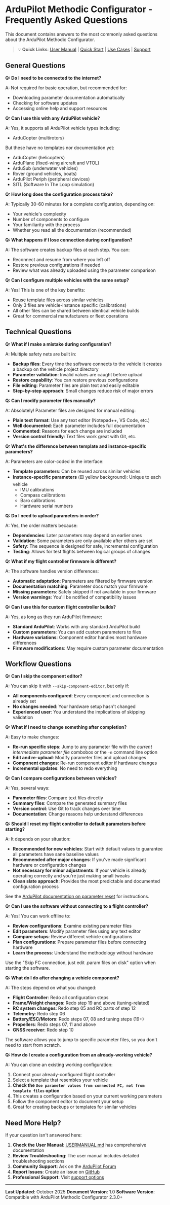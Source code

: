 # ArduPilot Methodic Configurator - Frequently Asked Questions

This document contains answers to the most commonly asked questions about the ArduPilot Methodic Configurator.

> 💡 **Quick Links**: [User Manual](USERMANUAL.md) | [Quick Start](README.md) | [Use Cases](USECASES.md) | [Support](SUPPORT.md)

## General Questions

**Q: Do I need to be connected to the internet?**

A: Not required for basic operation, but recommended for:

- Downloading parameter documentation automatically
- Checking for software updates
- Accessing online help and support resources

**Q: Can I use this with any ArduPilot vehicle?**

A: Yes, it supports all ArduPilot vehicle types including:

- ArduCopter (multirotors)

But these have no templates nor documentation yet:

- ArduCopter (helicopters)
- ArduPlane (fixed-wing aircraft and VTOL)
- ArduSub (underwater vehicles)
- Rover (ground vehicles, boats)
- ArduPilot Periph (peripheral devices)
- SITL (Software In The Loop simulation)

**Q: How long does the configuration process take?**

A: Typically 30-60 minutes for a complete configuration, depending on:

- Your vehicle's complexity
- Number of components to configure
- Your familiarity with the process
- Whether you read all the documentation (recommended)

**Q: What happens if I lose connection during configuration?**

A: The software creates backup files at each step. You can:

- Reconnect and resume from where you left off
- Restore previous configurations if needed
- Review what was already uploaded using the parameter comparison

**Q: Can I configure multiple vehicles with the same setup?**

A: Yes! This is one of the key benefits:

- Reuse template files across similar vehicles
- Only 3 files are vehicle-instance specific (calibrations)
- All other files can be shared between identical vehicle builds
- Great for commercial manufacturers or fleet operations

## Technical Questions

**Q: What if I make a mistake during configuration?**

A: Multiple safety nets are built in:

- **Backup files**: Every time the software connects to the vehicle it creates a backup on the vehicle project directory
- **Parameter validation**: Invalid values are caught before upload
- **Restore capability**: You can restore previous configurations
- **File editing**: Parameter files are plain text and easily editable
- **Step-by-step approach**: Small changes reduce risk of major errors

**Q: Can I modify parameter files manually?**

A: Absolutely! Parameter files are designed for manual editing:

- **Plain text format**: Use any text editor (Notepad++, VS Code, etc.)
- **Well documented**: Each parameter includes full documentation
- **Commented**: Reasons for each change are included
- **Version control friendly**: Text files work great with Git, etc.

**Q: What's the difference between template and instance-specific parameters?**

A: Parameters are color-coded in the interface:

- **Template parameters**: Can be reused across similar vehicles
- **Instance-specific parameters** (🟨 yellow background): Unique to each vehicle
  - IMU calibrations
  - Compass calibrations
  - Baro calibrations
  - Hardware serial numbers

**Q: Do I need to upload parameters in order?**

A: Yes, the order matters because:

- **Dependencies**: Later parameters may depend on earlier ones
- **Validation**: Some parameters are only available after others are set
- **Safety**: The sequence is designed for safe, incremental configuration
- **Testing**: Allows for test flights between logical groups of changes

**Q: What if my flight controller firmware is different?**

A: The software handles version differences:

- **Automatic adaptation**: Parameters are filtered by firmware version
- **Documentation matching**: Parameter docs match your firmware
- **Missing parameters**: Safely skipped if not available in your firmware
- **Version warnings**: You'll be notified of compatibility issues

**Q: Can I use this for custom flight controller builds?**

A: Yes, as long as they run ArduPilot firmware:

- **Standard ArduPilot**: Works with any standard ArduPilot build
- **Custom parameters**: You can add custom parameters to files
- **Hardware variations**: Component editor handles most hardware differences
- **Firmware modifications**: May require custom parameter documentation

## Workflow Questions

**Q: Can I skip the component editor?**

A: You can skip it with `--skip-component-editor`, but only if:

- **All components configured**: Every component and connection is already set
- **No changes needed**: Your hardware setup hasn't changed
- **Experienced user**: You understand the implications of skipping validation

**Q: What if I need to change something after completion?**

A: Easy to make changes:

- **Re-run specific steps**: Jump to any parameter file with the *current intermediate parameter file* combobox or the `-n` command line option
- **Edit and re-upload**: Modify parameter files and upload changes
- **Component changes**: Re-run component editor if hardware changes
- **Incremental updates**: No need to redo everything

**Q: Can I compare configurations between vehicles?**

A: Yes, several ways:

- **Parameter files**: Compare text files directly
- **Summary files**: Compare the generated summary files
- **Version control**: Use Git to track changes over time
- **Documentation**: Change reasons help understand differences

**Q: Should I reset my flight controller to default parameters before starting?**

A: It depends on your situation:

- **Recommended for new vehicles**: Start with default values to guarantee all parameters have sane baseline values
- **Recommended after major changes**: If you've made significant hardware or configuration changes
- **Not necessary for minor adjustments**: If your vehicle is already operating correctly and you're just making small tweaks
- **Clean slate approach**: Provides the most predictable and documented configuration process

See the [ArduPilot documentation on parameter reset](https://ardupilot.org/copter/docs/common-parameter-reset.html) for instructions.

**Q: Can I use the software without connecting to a flight controller?**

A: Yes! You can work offline to:

- **Review configurations**: Examine existing parameter files
- **Edit parameters**: Modify parameter files using any text editor
- **Compare setups**: Review different vehicle configurations
- **Plan configurations**: Prepare parameter files before connecting hardware
- **Learn the process**: Understand the methodology without hardware

Use the "Skip FC connection, just edit .param files on disk" option when starting the software.

**Q: What do I do after changing a vehicle component?**

A: The steps depend on what you changed:

- **Flight Controller**: Redo all configuration steps
- **Frame/Weight changes**: Redo step 19 and above (tuning-related)
- **RC system changes**: Redo step 05 and RC parts of step 12
- **Telemetry**: Redo step 06
- **Battery/ESC/Motors**: Redo steps 07, 08 and tuning steps (19+)
- **Propellers**: Redo steps 07, 11 and above
- **GNSS receiver**: Redo step 10

The software allows you to jump to specific parameter files, so you don't need to start from scratch.

**Q: How do I create a configuration from an already-working vehicle?**

A: You can clone an existing working configuration:

1. Connect your already-configured flight controller
2. Select a template that resembles your vehicle
3. **Check the `Use parameter values from connected FC, not from template files` option**
4. This creates a configuration based on your current working parameters
5. Follow the component editor to document your setup
6. Great for creating backups or templates for similar vehicles

## Need More Help?

If your question isn't answered here:

1. **Check the User Manual**: [USERMANUAL.md](USERMANUAL.md) has comprehensive documentation
2. **Review Troubleshooting**: The user manual includes detailed troubleshooting sections
3. **Community Support**: Ask on the [ArduPilot Forum](https://discuss.ardupilot.org/)
4. **Report Issues**: Create an issue on [GitHub](https://github.com/ArduPilot/MethodicConfigurator/issues)
5. **Professional Support**: Visit [support options](SUPPORT.md)

---

**Last Updated**: October 2025
**Document Version**: 1.0
**Software Version**: Compatible with ArduPilot Methodic Configurator 2.3.0+
